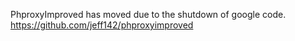 PhproxyImproved has moved due to the shutdown of google code.
https://github.com/jeff142/phproxyimproved